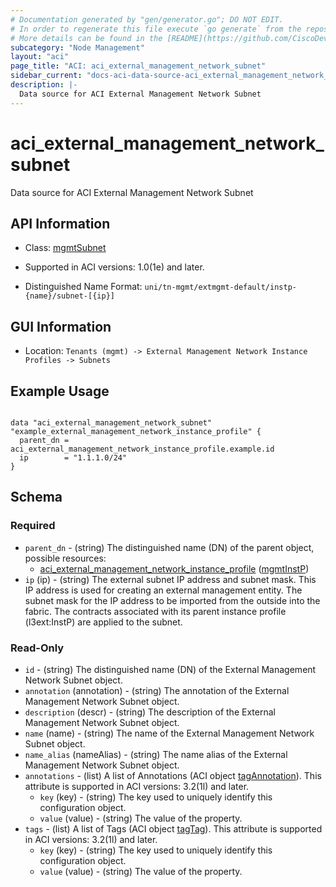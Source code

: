 ```yaml
---
# Documentation generated by "gen/generator.go"; DO NOT EDIT.
# In order to regenerate this file execute `go generate` from the repository root.
# More details can be found in the [README](https://github.com/CiscoDevNet/terraform-provider-aci/blob/master/README.md).
subcategory: "Node Management"
layout: "aci"
page_title: "ACI: aci_external_management_network_subnet"
sidebar_current: "docs-aci-data-source-aci_external_management_network_subnet"
description: |-
  Data source for ACI External Management Network Subnet
---
```


# aci_external_management_network_subnet #

Data source for ACI External Management Network Subnet

## API Information ##

* Class: [mgmtSubnet](https://pubhub.devnetcloud.com/media/model-doc-latest/docs/app/index.html#/objects/mgmtSubnet/overview)

* Supported in ACI versions: 1.0(1e) and later.

* Distinguished Name Format: `uni/tn-mgmt/extmgmt-default/instp-{name}/subnet-[{ip}]`

## GUI Information ##

* Location: `Tenants (mgmt) -> External Management Network Instance Profiles -> Subnets`

## Example Usage ##

```hcl

data "aci_external_management_network_subnet" "example_external_management_network_instance_profile" {
  parent_dn = aci_external_management_network_instance_profile.example.id
  ip        = "1.1.1.0/24"
}

```

## Schema ##

### Required ###

* `parent_dn` - (string) The distinguished name (DN) of the parent object, possible resources:
  - [aci_external_management_network_instance_profile](https://registry.terraform.io/providers/CiscoDevNet/aci/latest/docs/resources/external_management_network_instance_profile) ([mgmtInstP](https://pubhub.devnetcloud.com/media/model-doc-latest/docs/app/index.html#/objects/mgmtInstP/overview))
* `ip` (ip) - (string) The external subnet IP address and subnet mask. This IP address is used for creating an external management entity. The subnet mask for the IP address to be imported from the outside into the fabric. The contracts associated with its parent instance profile (l3ext:InstP) are applied to the subnet.

### Read-Only ###

* `id` - (string) The distinguished name (DN) of the External Management Network Subnet object.
* `annotation` (annotation) - (string) The annotation of the External Management Network Subnet object.
* `description` (descr) - (string) The description of the External Management Network Subnet object.
* `name` (name) - (string) The name of the External Management Network Subnet object.
* `name_alias` (nameAlias) - (string) The name alias of the External Management Network Subnet object.
* `annotations` - (list) A list of Annotations (ACI object [tagAnnotation](https://pubhub.devnetcloud.com/media/model-doc-latest/docs/app/index.html#/objects/tagAnnotation/overview)). This attribute is supported in ACI versions: 3.2(1l) and later.
    * `key` (key) - (string) The key used to uniquely identify this configuration object.
    * `value` (value) - (string) The value of the property.
* `tags` - (list) A list of Tags (ACI object [tagTag](https://pubhub.devnetcloud.com/media/model-doc-latest/docs/app/index.html#/objects/tagTag/overview)). This attribute is supported in ACI versions: 3.2(1l) and later.
    * `key` (key) - (string) The key used to uniquely identify this configuration object.
    * `value` (value) - (string) The value of the property.
